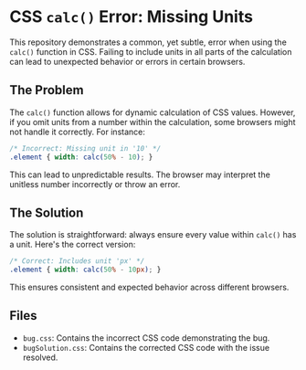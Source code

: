 # CSS `calc()` Error: Missing Units

This repository demonstrates a common, yet subtle, error when using the `calc()` function in CSS.  Failing to include units in all parts of the calculation can lead to unexpected behavior or errors in certain browsers.

## The Problem

The `calc()` function allows for dynamic calculation of CSS values. However, if you omit units from a number within the calculation, some browsers might not handle it correctly. For instance:

```css
/* Incorrect: Missing unit in '10' */
.element { width: calc(50% - 10); }
```

This can lead to unpredictable results.  The browser may interpret the unitless number incorrectly or throw an error.

## The Solution

The solution is straightforward: always ensure every value within `calc()` has a unit.  Here's the correct version:

```css
/* Correct: Includes unit 'px' */
.element { width: calc(50% - 10px); }
```

This ensures consistent and expected behavior across different browsers.

## Files

* `bug.css`: Contains the incorrect CSS code demonstrating the bug.
* `bugSolution.css`: Contains the corrected CSS code with the issue resolved.